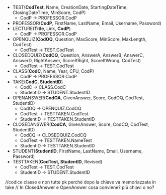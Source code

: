 - TEST(**CodTest**, Name, CreationDate, StartingDateTime, ClosingDateTime, MinScore, CodP)
  - CodP -> PROFESSOR.CodP
- PROFESSOR(**CodP**, FirstName, LastName, Email, Username, Password)
- LECTURE(**Title**, Link, **CodP**)
  - CodP -> PROFESSOR.CodP
- OPENQUIZ(**CodOQ**, Question, MaxScore, MinScore, MaxLength, CodTest)
  - CodTest -> TEST.CodTest
- CLOSEDQUIZ(**CodCQ**, Question, AnswerA, AnswerB, AnswerC, AnswerD, RightAnswer, ScoreIfRight, ScoreIfWrong, CodTest)
  - CodTest -> TEST.CodTest
- CLASS(**CodC**, Name, Year, CFU, CodP)
  - CodP -> PROFESSOR.CodP
- TAKE(**CodC, StudentID**)
  - CodC -> CLASS.CodC
  - StudentID -> STUDENT.StudentID
- OPENANSWER(**CodOA**, GivenAnswer, Score, CodOQ, CodTest, StudentID)
  - CodOQ -> OPENQUIZ.CodOQ
  - CodTest -> TESTTAKEN.CodTest
  - StudentID -> TESTTAKEN.StudentID
- CLOSEDANSWER(**CodCA**, GivenAnswer, Score, CodCQ, CodTest, StudentID)
  - CodCQ -> CLOSEDQUIZ.CodCQ
  - CodTest -> TESTTAKEN.NameTest
  - StudentID -> TESTTAKEN.StudentID
- STUDENT(**StudentID**, FirstName, LastName, Email, Username, Password)
- TESTTAKEN(**CodTest, StudentID**, Revised)
  - CodTest -> TEST.CodTest
  - StudentID -> STUDENT.StudentID 

//codice classe e non tutte pk perchè dopo la chiave va memoriazzata in take
// In ClosedAnswer e OpenAnswer cosa conviene? più chiavi o no?
